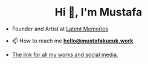 <h1 align="center">Hi 👋, I'm Mustafa</h1>

- Founder and Artist at [Latent Memories](https://latentmemories.space)

- 📫 How to reach me **hello@mustafakucuk.work**

- [The link for all my works and social media.](https://mustafakucuk.work)